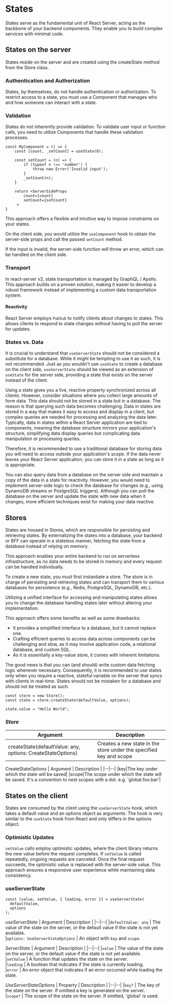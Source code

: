 # States

States serve as the fundamental unit of React Server, acting as the backbone of your backend components. They enable you to build complex services with minimal code.

## States on the server

States reside on the server and are created using the createState method from the Store class.

### Authentication and Authorization

States, by themselves, do not handle authentication or authorization. To restrict access to a state, you must use a Component that manages who and how someone can interact with a state.

### Validation

States do not inherently provide validation. To validate user input or function calls, you need to utilize Components that handle these validation processes.

```tsx
const MyComponent = () => {
    const [count, _setCount] = useState(0);

    const setCount = (n) => {
        if (typeof n !== 'number') {
            throw new Error('Invalid input');
        }
        _setCount(n);
    }

    return <ServerSideProps
        count={count}
        setCount={setCount}
     >
}
```

This approach offers a flexible and intuitive way to impose constraints on your states.

On the client side, you would utilize the `useComponent` hook to obtain the server-side props and call the passed `setCount` method.

If the input is invalid, the server-side function will throw an error, which can be handled on the client side.

### Transport

In react-server v2, state transportation is managed by GraphQL / Apollo. This approach builds on a proven solution, making it easier to develop a robust framework instead of implementing a custom data transportation system.

#### Reactivity

React Server employs `PubSub` to notify clients about changes to states. This allows clients to respond to state changes without having to poll the server for updates.

### States vs. Data

It is crucial to understand that `useServerState` should not be considered a substitute for a database. While it might be tempting to use it as such, it is not recommended. Just as you wouldn't use `useState` to create a database on the client side, `useServerState` should be viewed as an extension of `useState` for the server side, providing a state that exists on the server instead of the client.

Using a state gives you a live, reactive property synchronized across all clients. However, consider situations where you collect large amounts of form data. This data should not be stored in a state but in a database. The reason is that querying such data becomes challenging. Data in states are stored in a way that makes it easy to access and display in a client, but complex queries are needed for processing and analyzing the data later. Typically, data in states within a React Server application are tied to components, meaning the database structure mirrors your application's structure, simplifying data display queries but complicating data manipulation or processing queries.

Therefore, it is recommended to use a traditional database for storing data you will need to access outside your application's scope. If the data never leaves your React Server application, you can store it in a state as long as it is appropriate.

You can also query data from a database on the server side and maintain a copy of the data in a state for reactivity. However, you would need to implement server-side logic to check the database for changes (e.g., using DynamoDB streams or PostgreSQL triggers). Although you can poll the database on the server and update the state with new data when it changes, more efficient techniques exist for making your data reactive.

## Stores
States are housed in Stores, which are responsible for persisting and retrieving states. By externalizing the states into a database, your backend or BFF can operate in a stateless manner, fetching the state from a database instead of relying on memory.

This approach enables your entire backend to run on serverless infrastructure, as no data needs to be stored in memory and every request can be handled individually.

To create a new state, you must first instantiate a store. The store is in charge of persisting and retrieving states and can transport them to various databases for persistence (e.g., Redis, PostgreSQL, DynamoDB, etc.).

Utilizing a unified interface for accessing and manipulating states allows you to change the database handling states later without altering your implementation.

This approach offers some benefits as well as some drawbacks:

* It provides a simplified interface to a database, but it cannot replace one.
* Crafting efficient queries to access data across components can be challenging and slow, as it may involve application code, a relational database, and custom SQL.
* As it is essentially a key-value store, it comes with inherent limitations.

The good news is that you can (and should) write custom data fetching logic whenever necessary. Consequently, it is recommended to use states only when you require a reactive, stateful variable on the server that syncs with clients in real-time. States should not be mistaken for a database and should not be treated as such.

```tsx
const store = new Store();
const state = store.createState(defaultValue, options);

state.value = "Hello World";
```

### _Store_

| Argument                                                    | Description                                                        |
| ----------------------------------------------------------- | ------------------------------------------------------------------ |
| createState(defaultValue: any, options: CreateStateOptions) | Creates a new state in the store under the specified key and scope |

CreateStateOptions
| Argument | Description |
|--|--|
|key|The key under which the state will be saved|
|scope|The scope under which the state will be saved. It's a convention to nest scopes with a dot. e.g. 'global.foo.bar'|

## States on the client

States are consumed by the client using the `useServerState` hook, which takes a default value and an options object as arguments. The hook is very similar to the `useState` hook from React and only differs in the options object.

### Optimistic Updates

`setValue` calls employ optimistic updates, where the client library returns the new value before the request completes. If `setValue` is called repeatedly, ongoing requests are canceled. Once the final request succeeds, the optimistic value is replaced with the server-side value. This approach ensures a responsive user experience while maintaining data consistency.

### useServerState

```tsx
const [value, setValue, { loading, error }] = useServerState(
  defaultValue,
  options
);
```

_useServerState_
| Argument | Description |
|--|--|
|`defaultValue: any` | The value of the state on the server, or the default value if the state is not yet available.  
|`options: UseServerStateOptions` | An object with `key` and `scope`.

_ServerState_
| Argument | Description |
|--|--|
|`value` | The value of the state on the server, or the default value if the state is not yet available.  
|`setValue` | A function that updates the state on the server.  
|`loading` | A boolean that indicates if the state is currently loading.  
|`error` | An error object that indicates if an error occurred while loading the state.

_UseServerStateOptions_
| Property | Description |
|--|--|
|`key?` | The key of the state on the server. If omitted a key is generated on the server.  
|`scope?` | The scope of the state on the server. If omitted, 'global' is used.
